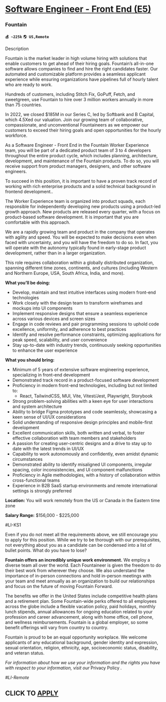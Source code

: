 # [Software Engineer - Front End (E5)](https://www.remotewlb.com/apply/software-engineer-front-end-e5)  
### Fountain  
#### `💰 ~225k` `🌎 US,Remote`  

Description

Fountain is the market leader in high volume hiring with solutions that enable customers to get ahead of their hiring goals. Fountain’s all-in-one software allows companies to find and hire the right candidates faster. Our automated and customizable platform provides a seamless applicant experience while ensuring organizations have pipelines full of hourly talent who are ready to work.

Hundreds of customers, including Stitch Fix, GoPuff, Fetch, and sweetgreen, use Fountain to hire over 3 million workers annually in more than 75 countries.

In 2022, we closed $185M in our Series C, led by Softbank and B Capital, which 4.5Xed our valuation. Join our growing team of collaborative, compassionate, and unconventional Fountaineers as we empower our customers to exceed their hiring goals and open opportunities for the hourly workforce.

As a Software Engineer - Front End in the Fountain Worker Experience team, you will be part of a dedicated product team of 3 to 4 developers throughout the entire product cycle, which includes planning, architecture, development, and maintenance of the Fountain products. To do so, you will receive support from product managers, designers, and other software engineers.

To succeed in this position, it is important to have a proven track record of working with rich enterprise products and a solid technical background in frontend development..

The Worker Experience team is organized into product squads, each responsible for independently developing new products using a product-led growth approach. New products are released every quarter, with a focus on product-based software development. It is important that you are comfortable with this approach.

We are a rapidly growing team and product in the company that operates with agility and speed. You will be expected to make decisions even when faced with uncertainty, and you will have the freedom to do so. In fact, you will operate with the autonomy typically found in early-stage product development, rather than in a larger organization.

This role requires collaboration within a globally distributed organization, spanning different time zones, continents, and cultures (including Western and Northern Europe, USA, South Africa, India, and more).

**What you’ll be doing:**

  * Develop, maintain and test intuitive interfaces using modern front-end technologies
  * Work closely with the design team to transform wireframes and mockups into UI components
  * Implement responsive designs that ensure a seamless experience across various devices and screen sizes
  * Engage in code reviews and pair programming sessions to uphold code excellence, uniformity, and adherence to best practices
  * Identify and resolve performance constraints, optimizing applications for peak speed, scalability, and user convenience
  * Stay up-to-date with industry trends, continuously seeking opportunities to enhance the user experience

**What you should bring:**

  * Minimum of 5 years of extensive software engineering experience, specializing in front-end development
  * Demonstrated track record in a product-focused software development
  * Proficiency in modern front-end technologies, including but not limited to:
    * React, TailwindCSS, MUI, Vite, Vitest/Jest, Playwright, Storybook
  * Strong problem-solving abilities with a keen eye for user interactions and system architecture
  * Ability to bridge Figma prototypes and code seamlessly, showcasing a keen sense of UI/UX considerations
  * Solid understanding of responsive design principles and mobile-first development
  * Excellent communication skills, both written and verbal, to foster effective collaboration with team members and stakeholders
  * A passion for creating user-centric designs and a drive to stay up to date with the latest trends in UI/UX
  * Capability to work autonomously and confidently, even amidst dynamic circumstances
  * Demonstrated ability to identify misaligned UI components, irregular spacing, color inconsistencies, and UI component malfunctions
  * Proficiency in Agile methodologies, with a history of collaboration within cross-functional teams
  * Experience in B2B SaaS startup environments and remote international settings is strongly preferred

**Location:** You will work remotely from the US or Canada in the Eastern time zone

**Salary Range:** $156,000 - $225,000

#LI-KS1

Even if you do not meet all the requirements above, we still encourage you to apply for this position. While we try to be thorough with our prerequisites, not everything about you as a candidate can be condensed into a list of bullet points. What do you have to lose?

**Fountain offers an incredibly unique work environment.** We employ a diverse team all over the world. Each Fountaineer is given the freedom to do their best work from wherever they choose. We also understand the importance of in-person connections and hold in-person meetings with your team and meet annually as an organization to build our relationships and focus on the future of moving Fountain Forward.

The benefits we offer in the United States include competitive health plans and a retirement plan. Some Fountain-wide perks offered to all employees across the globe include a flexible vacation policy, paid holidays, monthly lunch stipends, annual allowances for ongoing education related to your profession and career advancement, along with home office, cell phone, and wellness reimbursements. Fountain is a global employer, so some benefit offerings will vary from country to country.

Fountain is proud to be an equal opportunity workplace. We welcome applicants of any educational background, gender identity and expression, sexual orientation, religion, ethnicity, age, socioeconomic status, disability, and veteran status.

_For information about how we use your information and the rights you have with respect to your information, visit our_ Privacy Policy _._

_#LI-Remote_

  
## CLICK TO [APPLY](https://www.remotewlb.com/apply/software-engineer-front-end-e5)

